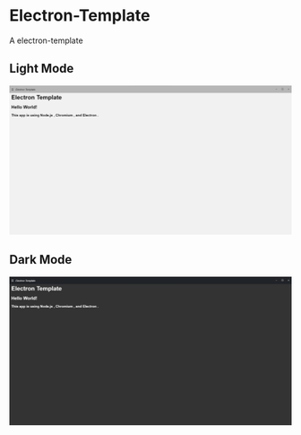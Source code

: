 # Electron-Template
A electron-template

## Light Mode 

<img src="./screenshot/light.png"></img>

## Dark Mode

<img src="./screenshot/dark.png"></img>
